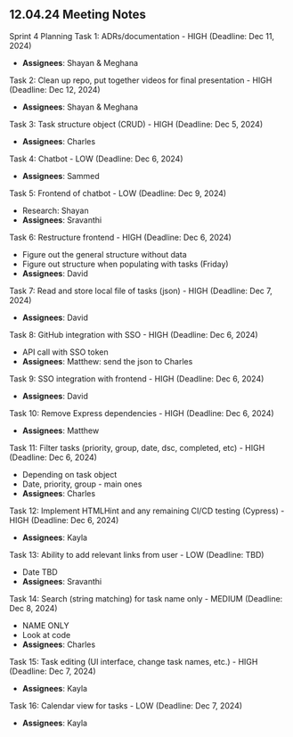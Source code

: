 ## 12.04.24 Meeting Notes

Sprint 4 Planning
Task 1: ADRs/documentation - HIGH (Deadline: Dec 11, 2024)
- **Assignees**: Shayan & Meghana

Task 2: Clean up repo, put together videos for final presentation - HIGH (Deadline: Dec 12, 2024)
- **Assignees**: Shayan & Meghana

Task 3: Task structure object (CRUD) - HIGH (Deadline: Dec 5, 2024)
- **Assignees**: Charles

Task 4: Chatbot - LOW (Deadline: Dec 6, 2024)
- **Assignees**: Sammed

Task 5: Frontend of chatbot - LOW (Deadline: Dec 9, 2024)
- Research: Shayan 
- **Assignees**: Sravanthi

Task 6: Restructure frontend - HIGH (Deadline: Dec 6, 2024)
- Figure out the general structure without data
- Figure out structure when populating with tasks (Friday)
- **Assignees**: David

Task 7: Read and store local file of tasks (json) - HIGH (Deadline: Dec 7, 2024)
- **Assignees**: David

Task 8: GitHub integration with SSO - HIGH (Deadline: Dec 6, 2024)
- API call with SSO token
- **Assignees**: Matthew: send the json to Charles

Task 9: SSO integration with frontend - HIGH (Deadline: Dec 6, 2024)
- **Assignees**: David

Task 10: Remove Express dependencies - HIGH (Deadline: Dec 6, 2024)
- **Assignees**: Matthew 

Task 11: Filter tasks (priority, group, date, dsc, completed, etc) - HIGH (Deadline: Dec 6, 2024)
- Depending on task object 
- Date, priority, group - main ones
- **Assignees**: Charles

Task 12: Implement HTMLHint and any remaining CI/CD testing (Cypress) - HIGH (Deadline: Dec 6, 2024)
- **Assignees**: Kayla

Task 13: Ability to add relevant links from user - LOW (Deadline: TBD)
- Date TBD
- **Assignees**: Sravanthi

Task 14: Search (string matching) for task name only - MEDIUM (Deadline: Dec 8, 2024)
- NAME ONLY
- Look at code
- **Assignees**: Charles

Task 15: Task editing (UI interface, change task names, etc.) - HIGH (Deadline: Dec 7, 2024)
- **Assignees**: Kayla

Task 16: Calendar view for tasks - LOW (Deadline: Dec 7, 2024)
- **Assignees**: Kayla
